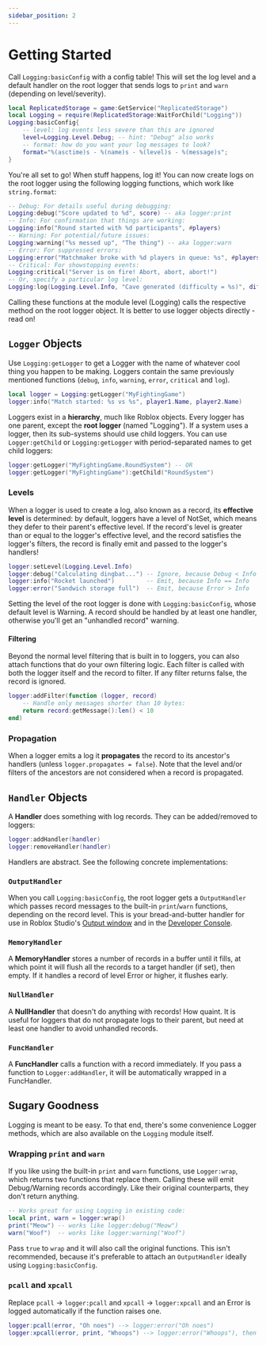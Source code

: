 ```yaml
---
sidebar_position: 2
---
```

# Getting Started

Call `Logging:basicConfig` with a config table! This will set the log level and a
default handler on the root logger that sends logs to `print` and `warn` (depending
on level/severity).

```lua
local ReplicatedStorage = game:GetService("ReplicatedStorage")
local Logging = require(ReplicatedStorage:WaitForChild("Logging"))
Logging:basicConfig{
	-- level: log events less severe than this are ignored
	level=Logging.Level.Debug; -- hint: "Debug" also works
	-- format: how do you want your log messages to look?
	format="%(asctime)s - %(name)s - %(level)s - %(message)s";
}
```

You're all set to go! When stuff happens, log it! You can now create logs on the
root logger using the following logging functions, which work like `string.format`:

```lua
-- Debug: For details useful during debugging:
Logging:debug("Score updated to %d", score) -- aka logger:print
-- Info: For confirmation that things are working:
Logging:info("Round started with %d participants", #players)
-- Warning: For potential/future issues:
Logging:warning("%s messed up", "The thing") -- aka logger:warn
-- Error: For suppressed errors:
Logging:error("Matchmaker broke with %d players in queue: %s", #players, error_message)
-- Critical: For showstopping events:
Logging:critical("Server is on fire! Abort, abort, abort!")
-- Or, specify a particular log level:
Logging:log(Logging.Level.Info, "Cave generated (difficulty = %s)", difficulty)
```

Calling these functions at the module level (Logging) calls the respective method
on the root logger object. It is better to use logger objects directly - read on!

## `Logger` Objects

Use `Logging:getLogger` to get a Logger with the name of whatever cool thing you
happen to be making. Loggers contain the same previously mentioned functions
(`debug`, `info`, `warning`, `error`, `critical` and `log`).

```lua
local logger = Logging:getLogger("MyFightingGame")
logger:info("Match started: %s vs %s", player1.Name, player2.Name)
```

Loggers exist in a **hierarchy**, much like Roblox objects. Every logger has one
parent, except the **root logger** (named "Logging"). If a system
uses a logger, then its sub-systems should use child loggers. You can use
`Logger:getChild` or `Logging:getLogger` with period-separated names to get
child loggers:

```lua
logger:getLogger("MyFightingGame.RoundSystem") -- OR
logger:getLogger("MyFightingGame"):getChild("RoundSystem")
```

### Levels

When a logger is used to create a log, also known as a record, its **effective level**
is determined: by default, loggers have a level of NotSet, which means they defer
to their parent's effective level. If the record's level is greater than or equal
to the logger's effective level, and the record satisfies the logger's filters,
the record is finally emit and passed to the logger's handlers!

```lua
logger:setLevel(Logging.Level.Info)
logger:debug("Calculating dingbat...") -- Ignore, because Debug < Info
logger:info("Rocket launched")         -- Emit, because Info == Info
logger:error("Sandwich storage full")  -- Emit, because Error > Info
```

Setting the level of the root logger is done with `Logging:basicConfig`, whose
default level is Warning. A record should be handled by at least one handler,
otherwise you'll get an "unhandled record" warning.

#### Filtering

Beyond the normal level filtering that is built in to loggers, you can also attach
functions that do your own filtering logic. Each filter is called with both the logger
itself and the record to filter. If any filter returns false, the record is ignored.

```lua
logger:addFilter(function (logger, record)
	-- Handle only messages shorter than 10 bytes:
	return record:getMessage():len() < 10
end)
```

### Propagation

When a logger emits a log it **propagates** the record to its ancestor's handlers
(unless `logger.propagates = false`). Note that the level and/or filters of the
ancestors are not considered when a record is propagated.

## `Handler` Objects

A **Handler** does something with log records. They can be added/removed to loggers:

```lua
logger:addHandler(handler)
logger:removeHandler(handler)
```

Handlers are abstract. See the following concrete implementations:

### `OutputHandler`

When you call `Logging:basicConfig`, the root logger gets a `OutputHandler` which
passes record messages to the built-in `print`/`warn` functions, depending on the
record level. This is your bread-and-butter handler for use in Roblox Studio's
[Output window](https://developer.roblox.com/en-us/articles/Debugging) and in
the [Developer Console](https://developer.roblox.com/en-us/articles/Developer-Console).

### `MemoryHandler`

A **MemoryHandler** stores a number of records in a buffer until it fills,
at which point it will flush all the records to a target handler (if set), then
empty. If it handles a record of level Error or higher, it flushes early.

### `NullHandler`

A **NullHandler** that doesn't do anything with records! How quaint. It is useful
for loggers that do not propagate logs to their parent, but need at least one handler
to avoid unhandled records.

### `FuncHandler`

A **FuncHandler** calls a function with a record immediately. If you pass a function
to `Logger:addHandler`, it will be automatically wrapped in a FuncHandler.

## Sugary Goodness

Logging is meant to be easy. To that end, there's some convenience Logger methods,
which are also available on the `Logging` module itself.

### Wrapping `print` and `warn`

If you like using the built-in `print` and `warn` functions, use `Logger:wrap`, which
returns two functions that replace them. Calling these will emit Debug/Warning records
accordingly. Like their original counterparts, they don't return anything.

```lua
-- Works great for using Logging in existing code:
local print, warn = logger:wrap()
print("Meow") -- works like logger:debug("Meow")
warn("Woof")  -- works like logger:warning("Woof")
```

Pass `true` to `wrap` and it will also call the original functions. This isn't recommended,
because it's preferable to attach an `OutputHandler` ideally using `Logging:basicConfig`.

### `pcall` and `xpcall`

Replace `pcall` &rarr; `logger:pcall` and `xpcall` &rarr; `logger:xpcall` and an
Error is logged automatically if the function raises one.

```lua
logger:pcall(error, "Oh noes") --> logger:error("Oh noes")
logger:xpcall(error, print, "Whoops") --> logger:error("Whoops"), then print("Whoops")
```
